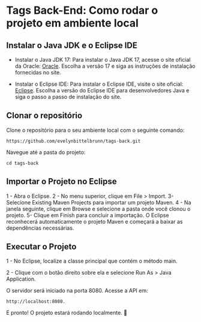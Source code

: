 # Tags Back-End: Como rodar o projeto em ambiente local

## Instalar o Java JDK e o Eclipse IDE

- Instalar o Java JDK 17: Para instalar o Java JDK 17, acesse o site oficial da Oracle: [Oracle](https://www.oracle.com/java/technologies/javase-jdk17-downloads.html). Escolha a versão 17 e siga as instruções de instalação fornecidas no site.

- Instalar o Eclipse IDE: Para instalar o Eclipse IDE, visite o site oficial: [Eclipse](https://www.eclipse.org/downloads/). Escolha a versão do Eclipse IDE para desenvolvedores Java e siga o passo a passo de instalação do site.

## Clonar o repositório

Clone o repositório para o seu ambiente local com o seguinte comando:

```
https://github.com/evelynbittelbrunn/tags-back.git
```

Navegue até a pasta do projeto:

```
cd tags-back
```

## Importar o Projeto no Eclipse

1 - Abra o Eclipse.
2 - No menu superior, clique em File > Import.
3- Selecione Existing Maven Projects para importar um projeto Maven.
4 - Na janela seguinte, clique em Browse e selecione a pasta onde você clonou o projeto.
5- Clique em Finish para concluir a importação. O Eclipse reconhecerá automaticamente o projeto Maven e começará a baixar as dependências necessárias.

 ## Executar o Projeto

1 - No Eclipse, localize a classe principal que contém o método main.

2 - Clique com o botão direito sobre ela e selecione Run As > Java Application.

O servidor será iniciado na porta 8080. Acesse a API em:

```
http://localhost:8080.
```

E pronto! O projeto estará rodando localmente. 🌻
